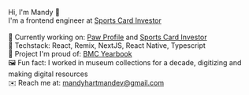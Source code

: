 Hi, I'm Mandy 👋<br>
I'm a frontend engineer at <a href="https://www.sportscardinvestor.com">Sports Card Investor</a><br><br>
🏈 Currently working on: <a href="https://www.pawprofile.app/">Paw Profile</a> and <a href="https://apps.apple.com/us/app/sports-card-investor/id1533690124">Sports Card Investor</a><br>
💾 Techstack: React, Remix, NextJS, React Native, Typescript<br>
🏫 Project I'm proud of: <a href="https://www.bmcyearbook.org">BMC Yearbook</a><br>
🖼️ Fun fact: I worked in museum collections for a decade, digitizing and making digital resources<br>
✉️ Reach me at: mandyhartmandev@gmail.com
